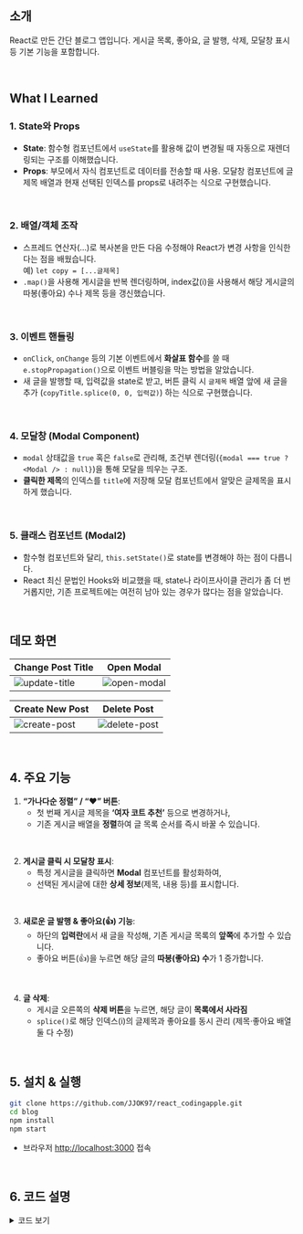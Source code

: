 ## 소개
React로 만든 간단 블로그 앱입니다. 게시글 목록, 좋아요, 글 발행, 삭제, 모달창 표시 등 기본 기능을 포함합니다.

<br>

## What I Learned
### 1. State와 Props
- **State**: 함수형 컴포넌트에서 `useState`를 활용해 값이 변경될 때 자동으로 재렌더링되는 구조를 이해했습니다.
- **Props**: 부모에서 자식 컴포넌트로 데이터를 전송할 때 사용. 모달창 컴포넌트에 글제목 배열과 현재 선택된 인덱스를 props로 내려주는 식으로 구현했습니다.

<br>

### 2. 배열/객체 조작
- 스프레드 연산자(...)로 복사본을 만든 다음 수정해야 React가 변경 사항을 인식한다는 점을 배웠습니다.  
  예) `let copy = [...글제목]`  
- `.map()`을 사용해 게시글을 반복 렌더링하며, index값(i)을 사용해서 해당 게시글의 따봉(좋아요) 수나 제목 등을 갱신했습니다.

<br>

### 3. 이벤트 핸들링
- `onClick`, `onChange` 등의 기본 이벤트에서 **화살표 함수**를 쓸 때 `e.stopPropagation()`으로 이벤트 버블링을 막는 방법을 알았습니다.
- 새 글을 발행할 때, 입력값을 state로 받고, 버튼 클릭 시 `글제목` 배열 앞에 새 글을 추가 (`copyTitle.splice(0, 0, 입력값)`) 하는 식으로 구현했습니다.

<br>

### 4. 모달창 (Modal Component)
- `modal` 상태값을 `true` 혹은 `false`로 관리해, 조건부 렌더링(`{modal === true ? <Modal /> : null}`)을 통해 모달을 띄우는 구조.
- **클릭한 제목**의 인덱스를 `title`에 저장해 모달 컴포넌트에서 알맞은 글제목을 표시하게 했습니다.

<br>

### 5. 클래스 컴포넌트 (Modal2)
- 함수형 컴포넌트와 달리, `this.setState()`로 state를 변경해야 하는 점이 다릅니다.
- React 최신 문법인 Hooks와 비교했을 때, state나 라이프사이클 관리가 좀 더 번거롭지만, 기존 프로젝트에는 여전히 남아 있는 경우가 많다는 점을 알았습니다.

<br>

## 데모 화면
| **Change Post Title**                                                                                         | **Open Modal**                                                                                              |
|---------------------------------------------------------------------------------------------------------------|-------------------------------------------------------------------------------------------------------------|
| ![update-title](https://github.com/user-attachments/assets/6e3bb75a-5c78-4253-8c90-df7bdf9cef1c)              | ![open-modal](https://github.com/user-attachments/assets/dabfe822-783c-4fbb-b219-fed0d4ccb66f)              |

| **Create New Post**                                                                                           | **Delete Post**                                                                                             |
|---------------------------------------------------------------------------------------------------------------|-------------------------------------------------------------------------------------------------------------|
| ![create-post](https://github.com/user-attachments/assets/1ee6b72f-ef7e-47ad-a09a-ee750432fa71)               | ![delete-post](https://github.com/user-attachments/assets/aa92c28a-d341-43f3-b3b3-f79dc922a86f)             |

<br>

## 4. 주요 기능 
1. **“가나다순 정렬” / “❤️” 버튼**:  
   - 첫 번째 게시글 제목을 **‘여자 코트 추천’** 등으로 변경하거나,  
   - 기존 게시글 배열을 **정렬**하여 글 목록 순서를 즉시 바꿀 수 있습니다.

<br>

2. **게시글 클릭 시 모달창 표시**:  
   - 특정 게시글을 클릭하면 **Modal** 컴포넌트를 활성화하여,  
   - 선택된 게시글에 대한 **상세 정보**(제목, 내용 등)를 표시합니다.

<br>

3. **새로운 글 발행 & 좋아요(👍) 기능**:  
   - 하단의 **입력란**에서 새 글을 작성해, 기존 게시글 목록의 **앞쪽**에 추가할 수 있습니다.  
   - 좋아요 버튼(👍)을 누르면 해당 글의 **따봉(좋아요) 수**가 1 증가합니다.

<br>

4. **글 삭제**:  
   - 게시글 오른쪽의 **삭제 버튼**을 누르면, 해당 글이 **목록에서 사라짐**  
   - `splice()`로 해당 인덱스(i)의 글제목과 좋아요를 동시 관리 (제목·좋아요 배열 둘 다 수정)


<br>

## 5. 설치 & 실행
```bash
git clone https://github.com/JJOK97/react_codingapple.git
cd blog
npm install
npm start
```

- 브라우저 [http://localhost:3000](http://localhost:3000) 접속

<br>

## 6. 코드 설명
<details>
<summary>코드 보기</summary>

```jsx
import React, { useState } from 'react';
import './App.css';

function App() {
  // 글제목과 좋아요(따봉) 수를 배열 state로 관리
  let [글제목, 글제목변경] = useState(['남자 코트 추천', '강남 우동 맛집', '파이썬 독학']);
  let [따봉, 따봉변경] = useState([0, 0, 0]);

  // 모달창 표시 여부 & 선택된 글 인덱스
  let [modal, setModal] = useState(false);
  let [title, setTitle] = useState(0);

  // 새 글 발행 시 입력값
  let [입력값, 입력값변경] = useState('');

  // 글 목록 정렬 버튼
  function sortTitles() {
    let copy = [...글제목];
    copy.sort(); // 가나다순 정렬
    글제목변경(copy);
  }

  // 첫 번째 글 수정 버튼 (❤️)
  function changeFirstTitle() {
    let copy = [...글제목];
    copy[0] = '여자 코트 추천';
    글제목변경(copy);
  }

  // 좋아요(👍) 증가 함수
  function addLike(i) {
    let copy = [...따봉];
    copy[i] = copy[i] + 1;
    따봉변경(copy);
  }

  // 새 글 발행
  function createPost() {
    // 글제목 배열 맨 앞에 입력값 추가
    let copyTitle = [...글제목];
    copyTitle.unshift(입력값);

    // 따봉 배열도 동일하게 맨 앞에 0 추가
    let copyLike = [...따봉];
    copyLike.unshift(0);

    글제목변경(copyTitle);
    따봉변경(copyLike);
  }

  // 글 삭제
  function deletePost(i) {
    let copyTitle = [...글제목];
    copyTitle.splice(i, 1);

    let copyLike = [...따봉];
    copyLike.splice(i, 1);

    글제목변경(copyTitle);
    따봉변경(copyLike);
  }

  return (
    <div className="App">
      <div className="black-nav">
        <h4>React Blog</h4>
      </div>

      {/* 버튼 기능들 */}
      <button onClick={sortTitles}>가나다순 정렬</button>
      <button onClick={changeFirstTitle}>❤️</button>

      {/* 게시글 목록 표시 */}
      {글제목.map((titleText, i) => (
        <div className="list" key={i}>
          <h4
            onClick={() => {
              // 모달 열기 + 클릭한 글의 인덱스 기억
              setModal(true);
              setTitle(i);
            }}
          >
            {titleText}
            <span
              onClick={(e) => {
                e.stopPropagation(); // 상위 클릭 이벤트 막기
                addLike(i);
              }}
            >
              {' '}👍
            </span> {따봉[i]}
            <button
              onClick={(e) => {
                e.stopPropagation(); // 상위 클릭 이벤트 막기
                deletePost(i);
              }}
            >
              글 삭제
            </button>
          </h4>
          <p>2월 17일 발행</p>
        </div>
      ))}

      {/* 새 글 발행 */}
      <input
        onChange={(e) => {
          입력값변경(e.target.value);
        }}
      />
      <button onClick={createPost}>글 생성</button>

      {/* 모달창 표시 */}
      {modal === true ? <Modal 글제목={글제목} title={title} /> : null}
    </div>
  );
}

// 모달창 컴포넌트
function Modal(props) {
  return (
    <div className="modal">
      <h4>{props.글제목[props.title]}</h4>
      <p>날짜</p>
      <p>상세내용</p>
      <button>글 수정</button>
    </div>
  );
}

export default App;
```

</details>

